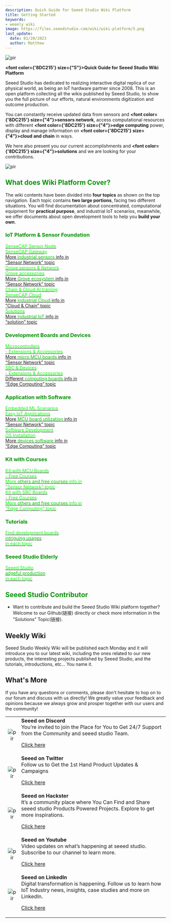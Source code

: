 ```yaml
---
description: Quick Guide for Seeed Studio Wiki Platform
title: Getting Started
keywords:
- weeely wiki
image: https://files.seeedstudio.com/wiki/wiki-platform/S.png
last_update:
  date: 01/20/2023
  author: Matthew
---
```


<p style={{textAlign: 'center'}}><img src="https://files.seeedstudio.com/wiki/seeed_logo/Wiki_Platform_GT_Logo.jpg" alt="pir" width={1000} height="auto" /></p>

<strong><font color={'8DC215'} size={"5"}>Quick Guide for Seeed Studio Wiki Platform</font></strong>

Seeed Studio has dedicated to realizing interactive digital replica of our physical world, as being an IoT hardware partner since 2008. This is an open platform collecting all the wikis published by Seeed Studio, to show you the full picture of our efforts, natural environments digitization and outcome production.

You can constantly receive updated data from sensors and <strong><font color={'8DC215'} size={"4"}>sensors network</font></strong>, access computational resources with different <strong><font color={'8DC215'} size={"4"}>edge computing</font></strong> power, display and manage information on <strong><font color={'8DC215'} size={"4"}>cloud and chain</font></strong> in ways.

We here also present you our current accomplishments and <strong><font color={'8DC215'} size={"4"}>solutions</font></strong> and we are looking for your contributions.

<p style={{textAlign: 'center'}}><img src="https://files.seeedstudio.com/wiki/New_Wiki_Platform/example/showcase2.png" alt="pir" width={1000} height="auto" /></p>

## <font color="{'D29291'}" size="{&quot;6&quot;}">What does Wiki Platform Cover?</font>

The wiki contents have been divided into **four topics** as shown on the top navigation. Each topic contains **two large portions**, facing two different situations. You will find documentation about concentrated, computational equipment for **practical purpose**, and industrial IoT scenarios, meanwhile, we offer documents about open development tools to help you **build your own**.

### <font color="{'D29291'}" size="{&quot;5&quot;}">IoT Platform & Sensor Foundation</font>

 <div class="start_card_container">
    <a class="start_card_item" href="/Getting_Started">
        <div class="start_card_wrapper">
            <div class="start_card_title" style={{textAlign: 'center'}}><font color={'FFFFFF'} size={"5"}>SenseCAP Sensor Node</font></div>
            <div class="start_card_title" style={{textAlign: 'center'}}><font color={'FFFFFF'} size={"5"}>SenseCAP Gateway</font></div>
            <div class="start_card_content" style={{textAlign: 'center'}}>More <font color={'8DC215'} size={"3"}>industrial sensors</font> info in</div>
            <div class="start_card_content" style={{textAlign: 'center'}}>“Sensor Network” topic</div>
        </div>
    </a>
        <a class="start_card_item" href="/Getting_Started">
        <div class="start_card_wrapper">
            <div class="start_card_title" style={{textAlign: 'center'}}><font color={'FFFFFF'} size={"5"}>Grove sensors & Network</font></div>
            <div class="start_card_title" style={{textAlign: 'center'}}><font color={'FFFFFF'} size={"5"}>Grove accessories</font></div>
            <div class="start_card_content" style={{textAlign: 'center'}}>More <font color={'8DC215'} size={"3"}>Grove ecosystem</font> info in</div>
            <div class="start_card_content" style={{textAlign: 'center'}}>“Sensor Network” topic</div>
        </div>
    </a>
  </div>

 <div class="start_card_container">
<a class="start_card_item" href="/Getting_Started">
        <div class="start_card_wrapper">
            <div class="start_card_title" style={{textAlign: 'center'}}><font color={'FFFFFF'} size={"5"}>Chain & Cloud AI training</font></div>
            <div class="start_card_title" style={{textAlign: 'center'}}><font color={'FFFFFF'} size={"5"}>SenseCAP Cloud</font></div>
            <div class="start_card_content" style={{textAlign: 'center'}}>More <font color={'8DC215'} size={"3"}>industrial Cloud</font> info in</div>
            <div class="start_card_content" style={{textAlign: 'center'}}>“Cloud & Chain” topic</div>
        </div>
    </a>


<a class="start_card_item" href="/Getting_Started">
        <div class="start_card_wrapper">
            <div class="start_card_title" style={{textAlign: 'center'}}><font color={'FFFFFF'} size={"7"}>Solutions</font></div>
            <div class="start_card_content" style={{textAlign: 'center'}}>More <font color={'8DC215'} size={"3"}>industrial IoT</font> info in
</div>
            <div class="start_card_content" style={{textAlign: 'center'}}>“solution” topic
</div>
        </div>
    </a>
  </div>

### <font color="{'D29291'}" size="{&quot;5&quot;}">Development Boards and Devices</font>

 <div class="start_card_container">
    <a class="start_card_item" href="/Getting_Started">
        <div class="start_card_wrapper">
            <div class="start_card_title" style={{textAlign: 'center'}}><font color={'FFFFFF'} size={"6"}>Microcontrollers</font></div>
            <div class="start_card_title" style={{textAlign: 'center'}}><font color={'FFFFFF'} size={"3"}>- Extensions & Accessories</font></div>
            <div class="start_card_content" style={{textAlign: 'center'}}>More <font color={'8DC215'} size={"3"}>micro MCU boards</font> info in</div>
            <div class="start_card_content" style={{textAlign: 'center'}}>“Sensor Network” topic</div>
        </div>
    </a>
        <a class="start_card_item" href="/Getting_Started">
        <div class="start_card_wrapper">
            <div class="start_card_title" style={{textAlign: 'center'}}><font color={'FFFFFF'} size={"6"}>SBC & Devices</font></div>
            <div class="start_card_title" style={{textAlign: 'center'}}><font color={'FFFFFF'} size={"3"}>- Extensions & Accessories</font></div>
            <div class="start_card_content" style={{textAlign: 'center'}}>Different <font color={'8DC215'} size={"3"}>computing boards</font> info in</div>
            <div class="start_card_content" style={{textAlign: 'center'}}>“Edge Computing” topic</div>
        </div>
    </a>
  </div>

### <font color="{'D29291'}" size="{&quot;5&quot;}">Application with Software</font>

 <div class="start_card_container">
    <a class="start_card_item" href="/Getting_Started">
        <div class="start_card_wrapper">
            <div class="start_card_title" style={{textAlign: 'center'}}><font color={'FFFFFF'} size={"5"}>Embedded ML Scenarios</font></div>
            <div class="start_card_title" style={{textAlign: 'center'}}><font color={'FFFFFF'} size={"5"}>Easy IoT Applications</font></div>
            <div class="start_card_content" style={{textAlign: 'center'}}>More <font color={'8DC215'} size={"3"}>MCU board utilization</font> info in</div>
            <div class="start_card_content" style={{textAlign: 'center'}}>“Sensor Network” topic</div>
        </div>
    </a>
    <a class="start_card_item" href="/Getting_Started">
        <div class="start_card_wrapper">
            <div class="start_card_title" style={{textAlign: 'center'}}><font color={'FFFFFF'} size={"5"}>Software Development</font></div>
            <div class="start_card_title" style={{textAlign: 'center'}}><font color={'FFFFFF'} size={"5"}>OS Installation</font></div>
            <div class="start_card_content" style={{textAlign: 'center'}}>More <font color={'8DC215'} size={"3"}>devices software</font> info in</div>
            <div class="start_card_content" style={{textAlign: 'center'}}> “Edge Computing” topic</div>
        </div>
    </a>
  </div>

### <font color="{'D29291'}" size="{&quot;5&quot;}">Kit with Courses</font>

 <div class="start_card_container">
    <a class="start_card_item" href="/Getting_Started">
        <div class="start_card_wrapper">
            <div class="start_card_title" style={{textAlign: 'center'}}><font color={'FFFFFF'} size={"5"}>Kit with MCU Boards</font></div>
            <div class="start_card_title" style={{textAlign: 'center'}}><font color={'FFFFFF'} size={"4"}>- Free Courses</font></div>
            <div class="start_card_title" style={{textAlign: 'center'}}><font color={'FFFFFF'} size={"3"}>More <font color={'8DC215'} size={"3"}>others and free courses</font> info in</font></div>
            <div class="start_card_title" style={{textAlign: 'center'}}><font color={'FFFFFF'} size={"4"}>"Sensor Network" topic</font></div>
        </div>
    </a>
    <a class="start_card_item" href="/Getting_Started">
        <div class="start_card_wrapper">
            <div class="start_card_title" style={{textAlign: 'center'}}><font color={'FFFFFF'} size={"5"}>Kit with SBC Boards</font></div>
            <div class="start_card_title" style={{textAlign: 'center'}}><font color={'FFFFFF'} size={"4"}>- Free Courses</font></div>
            <div class="start_card_title" style={{textAlign: 'center'}}><font color={'FFFFFF'} size={"3"}>More <font color={'8DC215'} size={"3"}>others and free courses</font> info in</font></div>
            <div class="start_card_title" style={{textAlign: 'center'}}><font color={'FFFFFF'} size={"4"}>"Edge Computing" topic</font></div>
        </div>
    </a>
  </div>

### <font color="{'D29291'}" size="{&quot;5&quot;}">Tutorials</font>

 <div class="start_card_container">
    <a class="start_card_item" href="/Getting_Started">
        <div class="start_card_wrapper">
            <div class="start_card_title" style={{textAlign: 'center'}}><font color={'FFFFFF'} size={"5"}>Find development boards</font></div>
            <div class="start_card_title" style={{textAlign: 'center'}}><font color={'8DC215'} size={"6"}>intriguing usages</font></div>
            <div class="start_card_title" style={{textAlign: 'center'}}><font color={'FFFFFF'} size={"5"}>in each topic</font></div>
        </div>
    </a>
  </div>

### <font color="{'D29291'}" size="{&quot;5&quot;}">Seeed Studio Elderly</font>

 <div class="start_card_container">
    <a class="start_card_item" href="/Getting_Started">
        <div class="start_card_wrapper">
            <div class="start_card_title" style={{textAlign: 'center'}}><font color={'FFFFFF'} size={"5"}>Seeed Studio</font></div>
            <div class="start_card_title" style={{textAlign: 'center'}}><font color={'8DC215'} size={"6"}>adgeful production</font></div>
            <div class="start_card_title" style={{textAlign: 'center'}}><font color={'FFFFFF'} size={"5"}>in each topic</font></div>
        </div>
    </a>
  </div>

## <font color="{'D29291'}" size="{&quot;6&quot;}">Seeed Studio Contributor</font>

- Want to contribute and build the Seeed Studio Wiki platform together? Welcome to our Github(链接) directly or check more information in the "Solutions" Topic(链接).

## Weekly Wiki

Seeed Studio Weekly Wiki will be published each Monday and it will introduce you to our latest wiki, including the ones related to our new products, the interesting projects published by Seeed Studio, and the tutorials, introductions, etc... You name it.

## What's More

If you have any questions or comments, please don't hesitate to hop on to our forum and discuss with us directly! We greatly value your feedback and opinions because we always grow and prosper together with our users and the community!

<table align="center">
  <tbody>
    <tr>
      <td align="center"><p style={{textAlign: 'center'}}><img src="https://files.seeedstudio.com/wiki/IndexWiki/discord1.png" alt="pir" width={100} height="auto" /></p></td>
      <td align="left"><strong>Seeed on Discord</strong><br />You’re invited to join the Place for You to Get 24/7 Support from the Community and seeed studio Team.<p><a href="https://discord.com/invite/QqMgVwHT3X" target="_blank">Click here</a></p></td>
    </tr>
    <tr>
      <td align="center"><p style={{textAlign: 'center'}}><img src="https://files.seeedstudio.com/wiki/IndexWiki/Twitter1.png" alt="pir" width={60} height="auto" /></p></td>
      <td align="left"><strong>Seeed on Twitter</strong><br />Follow us to Get the 1st Hand Product Updates &amp; Campaigns<p><a href="https://twitter.com/seeedstudio" target="_blank">Click here</a></p></td>
    </tr>
    <tr>
      <td align="center"><p style={{textAlign: 'center'}}><img src="https://files.seeedstudio.com/wiki/IndexWiki/hackster1.png" alt="pir" width={200} height="auto" /></p></td>
      <td align="left"><strong>Seeed on Hackster</strong><br />It’s a community place where You Can Find and Share seeed studio Products Powered Projects. Explore to get more inspirations.<p><a href="https://www.hackster.io/seeed" target="_blank">Click here</a></p></td>
    </tr>
    <tr>
      <td align="center"><p style={{textAlign: 'center'}}><img src="https://files.seeedstudio.com/wiki/IndexWiki/YouTube.png" alt="pir" width={300} height="auto" /></p></td>
      <td align="left"><strong>Seeed on Youtube</strong><br />Video updates on what’s happening at seeed studio. Subscribe to our channel to learn more.<p><a href="http://www.youtube.com/c/SeeedStudioSZ" target="_blank">Click here</a></p></td>
    </tr>
    <tr>
      <td align="center"><p style={{textAlign: 'center'}}><img src="https://files.seeedstudio.com/wiki/IndexWiki/LinkedIn_Logo.png" alt="pir" width={300} height="auto" /></p></td>
      <td align="left"><strong>Seeed on LinkedIn</strong><br />Digital transformation is happening. Follow us to learn how IoT Industry news, insights, case studies and more on LinkedIn.<p><a href="https://www.linkedin.com/company/seeedstudio" target="_blank">Click here</a></p></td>
    </tr>
  </tbody></table>
